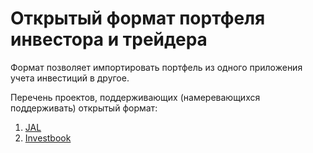 # Открытый формат портфеля инвестора и трейдера

Формат позволяет импортировать портфель из одного приложения учета инвестиций в другое.

Перечень проектов, поддерживающих (намеревающихся поддерживать) открытый формат:
1. [JAL](https://github.com/titov-vv/jal)
1. [Investbook](https://github.com/spacious-team/investbook)
